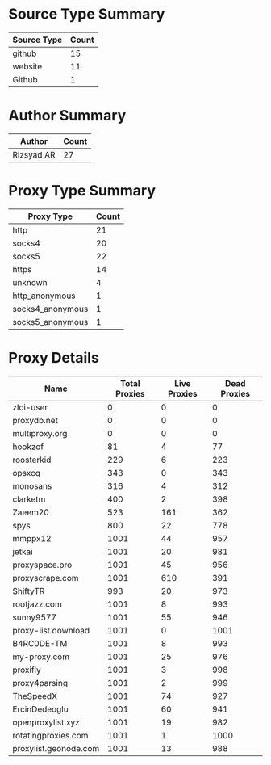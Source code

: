 # Source Type Summary

| Source Type | Count |
|-------------|-------|
| github | 15 |
| website | 11 |
| Github | 1 |


# Author Summary

| Author | Count |
|--------|-------|
| Rizsyad AR | 27 |


# Proxy Type Summary

| Proxy Type | Count |
|------------|-------|
| http | 21 |
| socks4 | 20 |
| socks5 | 22 |
| https | 14 |
| unknown | 4 |
| http_anonymous | 1 |
| socks4_anonymous | 1 |
| socks5_anonymous | 1 |


# Proxy Details

| Name | Total Proxies | Live Proxies | Dead Proxies |
|------|---------------|--------------|---------------|
| zloi-user | 0 | 0 | 0 |
| proxydb.net | 0 | 0 | 0 |
| multiproxy.org | 0 | 0 | 0 |
| hookzof | 81 | 4 | 77 |
| roosterkid | 229 | 6 | 223 |
| opsxcq | 343 | 0 | 343 |
| monosans | 316 | 4 | 312 |
| clarketm | 400 | 2 | 398 |
| Zaeem20 | 523 | 161 | 362 |
| spys | 800 | 22 | 778 |
| mmppx12 | 1001 | 44 | 957 |
| jetkai | 1001 | 20 | 981 |
| proxyspace.pro | 1001 | 45 | 956 |
| proxyscrape.com | 1001 | 610 | 391 |
| ShiftyTR | 993 | 20 | 973 |
| rootjazz.com | 1001 | 8 | 993 |
| sunny9577 | 1001 | 55 | 946 |
| proxy-list.download | 1001 | 0 | 1001 |
| B4RC0DE-TM | 1001 | 8 | 993 |
| my-proxy.com | 1001 | 25 | 976 |
| proxifly | 1001 | 3 | 998 |
| proxy4parsing | 1001 | 2 | 999 |
| TheSpeedX | 1001 | 74 | 927 |
| ErcinDedeoglu | 1001 | 60 | 941 |
| openproxylist.xyz | 1001 | 19 | 982 |
| rotatingproxies.com | 1001 | 1 | 1000 |
| proxylist.geonode.com | 1001 | 13 | 988 |
